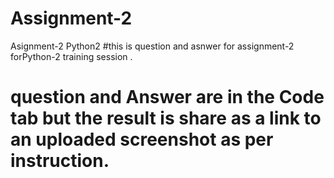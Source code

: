 # Assignment-2
Asignment-2 Python2
#this is question and asnwer for assignment-2 forPython-2 training session .
# question and Answer are in the Code tab but the result is share as a link to an uploaded screenshot as per instruction.

